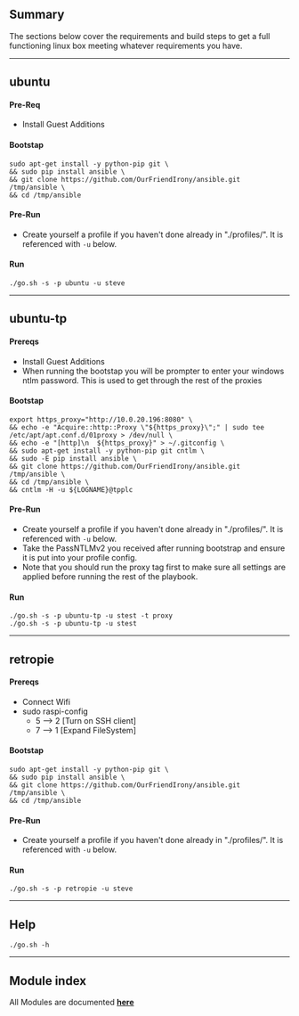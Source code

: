 ## Summary
The sections below cover the requirements and build steps to get a full functioning linux box meeting whatever requirements you have.
___
## ubuntu
#### Pre-Req
- Install Guest Additions

#### Bootstap
```
sudo apt-get install -y python-pip git \
&& sudo pip install ansible \
&& git clone https://github.com/OurFriendIrony/ansible.git /tmp/ansible \
&& cd /tmp/ansible
```
#### Pre-Run
- Create yourself a profile if you haven't done already in "./profiles/". It is referenced with `-u` below.  

#### Run
`./go.sh -s -p ubuntu -u steve`  

___
## ubuntu-tp
#### Prereqs
- Install Guest Additions
- When running the bootstap you will be prompter to enter your windows ntlm password. This is used to get through the rest of the proxies

#### Bootstap
```
export https_proxy="http://10.0.20.196:8080" \
&& echo -e "Acquire::http::Proxy \"${https_proxy}\";" | sudo tee /etc/apt/apt.conf.d/01proxy > /dev/null \
&& echo -e "[http]\n  ${https_proxy}" > ~/.gitconfig \
&& sudo apt-get install -y python-pip git cntlm \
&& sudo -E pip install ansible \
&& git clone https://github.com/OurFriendIrony/ansible.git /tmp/ansible \
&& cd /tmp/ansible \
&& cntlm -H -u ${LOGNAME}@tpplc
```

#### Pre-Run
- Create yourself a profile if you haven't done already in "./profiles/". It is referenced with `-u` below.  
- Take the PassNTLMv2 you received after running bootstrap and ensure it is put into your profile config.  
- Note that you should run the proxy tag first to make sure all settings are applied before running the rest of the playbook.  

#### Run
`./go.sh -s -p ubuntu-tp -u stest -t proxy`  
`./go.sh -s -p ubuntu-tp -u stest`  

___
## retropie
#### Prereqs
- Connect Wifi
- sudo raspi-config
  - 5 --> 2 [Turn on SSH client]
  - 7 --> 1 [Expand FileSystem]
  
#### Bootstap
```
sudo apt-get install -y python-pip git \
&& sudo pip install ansible \
&& git clone https://github.com/OurFriendIrony/ansible.git /tmp/ansible \
&& cd /tmp/ansible
```

#### Pre-Run
- Create yourself a profile if you haven't done already in "./profiles/". It is referenced with `-u` below.  

#### Run
`./go.sh -s -p retropie -u steve`  

___
## Help
`./go.sh -h`

___
## Module index
All Modules are documented [**here**](http://docs.ansible.com/ansible/latest/list_of_all_modules.html)
